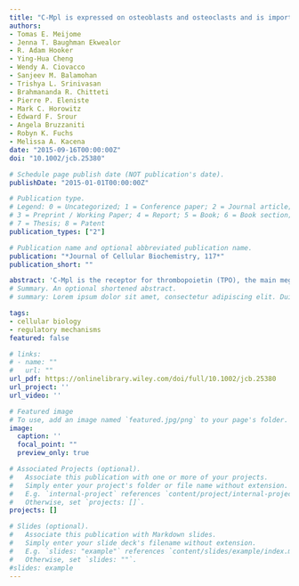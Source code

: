 ```yaml
---
title: "C-Mpl is expressed on osteoblasts and osteoclasts and is important in regulating skeletal homeostasis"
authors:
- Tomas E. Meijome
- Jenna T. Baughman Ekwealor
- R. Adam Hooker
- Ying-Hua Cheng
- Wendy A. Ciovacco
- Sanjeev M. Balamohan
- Trishya L. Srinivasan
- Brahmananda R. Chitteti
- Pierre P. Eleniste
- Mark C. Horowitz
- Edward F. Srour
- Angela Bruzzaniti
- Robyn K. Fuchs
- Melissa A. Kacena
date: "2015-09-16T00:00:00Z"
doi: "10.1002/jcb.25380"

# Schedule page publish date (NOT publication's date).
publishDate: "2015-01-01T00:00:00Z"

# Publication type.
# Legend: 0 = Uncategorized; 1 = Conference paper; 2 = Journal article;
# 3 = Preprint / Working Paper; 4 = Report; 5 = Book; 6 = Book section;
# 7 = Thesis; 8 = Patent
publication_types: ["2"]

# Publication name and optional abbreviated publication name.
publication: "*Journal of Cellular Biochemistry, 117*"
publication_short: ""

abstract: 'C‐Mpl is the receptor for thrombopoietin (TPO), the main megakaryocyte (MK) growth factor, and c‐Mpl is believed to be expressed on cells of the hematopoietic lineage. As MKs have been shown to enhance bone formation, it may be expected that mice in which c‐Mpl was globally knocked out (c‐Mpl−/− mice) would have decreased bone mass because they have fewer MKs. Instead, c‐Mpl−/− mice have a higher bone mass than WT controls. Using c‐Mpl−/− mice we investigated the basis for this discrepancy and discovered that c‐Mpl is expressed on both osteoblasts (OBs) and osteoclasts (OCs), an unexpected finding that prompted us to examine further how c‐Mpl regulates bone. Static and dynamic bone histomorphometry parameters suggest that c‐Mpl deficiency results in a net gain in bone volume with increases in OBs and OCs. In vitro, a higher percentage of c‐Mpl−/− OBs were in active phases of the cell cycle, leading to an increased number of OBs. No difference in OB differentiation was observed in vitro as examined by real‐time PCR and functional assays. In co‐culture systems, which allow for the interaction between OBs and OC progenitors, c‐Mpl−/− OBs enhanced osteoclastogenesis. Two of the major signaling pathways by which OBs regulate osteoclastogenesis, MCSF/OPG/RANKL and EphrinB2‐EphB2/B4, were unaffected in c‐Mpl−/− OBs. These data provide new findings for the role of MKs and c‐Mpl expression in bone and may provide insight into the homeostatic regulation of bone mass as well as bone loss diseases such as osteoporosis.'
# Summary. An optional shortened abstract.
# summary: Lorem ipsum dolor sit amet, consectetur adipiscing elit. Duis posuere tellus ac convallis placerat. Proin tincidunt magna sed ex sollicitudin condimentum.

tags:
- cellular biology
- regulatory mechanisms
featured: false

# links:
# - name: ""
#   url: ""
url_pdf: https://onlinelibrary.wiley.com/doi/full/10.1002/jcb.25380
url_project: ''
url_video: ''

# Featured image
# To use, add an image named `featured.jpg/png` to your page's folder. 
image:
  caption: ''
  focal_point: ""
  preview_only: true

# Associated Projects (optional).
#   Associate this publication with one or more of your projects.
#   Simply enter your project's folder or file name without extension.
#   E.g. `internal-project` references `content/project/internal-project/index.md`.
#   Otherwise, set `projects: []`.
projects: []

# Slides (optional).
#   Associate this publication with Markdown slides.
#   Simply enter your slide deck's filename without extension.
#   E.g. `slides: "example"` references `content/slides/example/index.md`.
#   Otherwise, set `slides: ""`.
#slides: example
---
```


